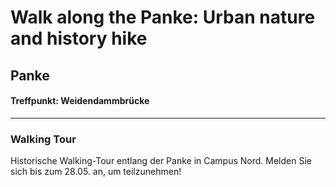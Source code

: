 # Walk along the Panke: Urban nature and history hike  
## Panke
#### Treffpunkt: Weidendammbrücke
---
### Walking Tour
Historische Walking-Tour entlang der Panke in Campus Nord. Melden Sie sich bis zum 28.05. an, um teilzunehmen!